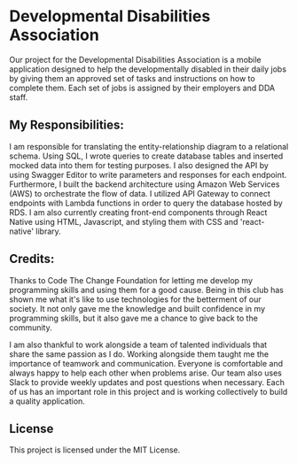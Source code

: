 # Developmental Disabilities Association

Our project for the Developmental Disabilities Association is a mobile application designed to help the developmentally disabled in their daily jobs by giving them an approved set of tasks and instructions on how to complete them. Each set of jobs is assigned by their employers and DDA staff.

## My Responsibilities:

I am responsible for translating the entity-relationship diagram to a relational schema. Using SQL, I wrote queries to create database tables and inserted mocked data into them for testing purposes. I also designed the API by using Swagger Editor to write parameters and responses for each endpoint. Furthermore, I built the backend architecture using Amazon Web Services (AWS) to orchestrate the flow of data. I utilized API Gateway to connect endpoints with Lambda functions in order to query the database hosted by RDS. I am also currently creating front-end components through React Native using HTML, Javascript, and styling them with CSS and 'react-native' library.

## Credits:

Thanks to Code The Change Foundation for letting me develop my programming skills and using them for a good cause. Being in this club has shown me what it's like to use technologies for the betterment of our society. It not only gave me the knowledge and built confidence in my programming skills, but it also gave me a chance to give back to the community. 

I am also thankful to work alongside a team of talented individuals that share the same passion as I do. Working alongside them taught me the importance of teamwork and communication. Everyone is comfortable and always happy to help each other when problems arise. Our team also uses Slack to provide weekly updates and post questions when necessary. Each of us has an important role in this project and is working collectively to build a quality application. 

## License
This project is licensed under the MIT License.
